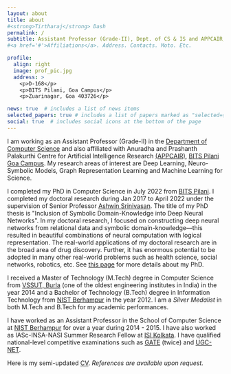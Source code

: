 ```yaml
---
layout: about
title: about
#<strong>Tirtharaj</strong> Dash
permalink: /
subtitle: Assistant Professor (Grade-II), Dept. of CS & IS and APPCAIR, BITS Pilani, Goa Campus
#<a href='#'>Affiliations</a>. Address. Contacts. Moto. Etc.

profile:
  align: right
  image: prof_pic.jpg
  address: >
    <p>D-168</p>
    <p>BITS Pilani, Goa Campus</p>
    <p>Zuarinagar, Goa 403726</p>

news: true  # includes a list of news items
selected_papers: true # includes a list of papers marked as "selected={true}"
social: true  # includes social icons at the bottom of the page
---
```


I am working as an Assistant Professor (Grade-II) in the <a rel="external nofollow" href="https://www.bits-pilani.ac.in/goa/ComputerScienceInformationsSystems/ComputerScienceandInformationSystems" target="_blank">Department of Computer Science</a> and also affiliated with Anuradha and Prashanth Palakurthi Centre for Artificial Intelligence Research <a rel="external nofollow" href="https://www.bits-pilani.ac.in/appcair/index.html" target="_blank">(APPCAIR)</a>, <a rel="external nofollow" href="https://www.bits-pilani.ac.in/goa/index.aspx" target="_blank">BITS Pilani Goa Campus</a>. My research areas of interest are Deep Learning, Neuro-Symbolic Models, Graph Representation Learning and Machine Learning for Science. 

I completed my PhD in Computer Science in July 2022 from <a rel="external nofollow" href="https://www.bits-pilani.ac.in/" target="_blank">BITS Pilani</a>. I completed my doctoral research during Jan 2017 to April 2022 under the supervision of Senior Professor <a rel="external nofollow" href="https://www.bits-pilani.ac.in/goa/ashwin/profile" target="_blank">Ashwin Srinivasan</a>. The title of my PhD thesis is "Inclusion of Symbolic Domain-Knowledge into Deep Neural Networks". In my doctoral research, I focused on constructing deep neural networks from relational data and symbolic domain-knowledge—this resulted in beautiful combinations of neural computation with logical representation. 
The real-world applications of my doctoral research are in the broad area of drug discovery. Further, it has enormous potential to be adopted in many other real-world problems such as health science, social networks, robotics, etc. See <a rel="external nofollow" href="https://tirtharajdash.github.io/myPhD/" target="_blank">this page</a> for more details about my PhD.

I received a Master of Technology (M.Tech) degree in Computer Science from <a rel="external nofollow" href="http://www.vssut.ac.in/" target="_blank">VSSUT, Burla</a> (one of the oldest engineering institutes in India) in the year 2014 and a Bachelor of Technology (B.Tech) degree in Information Technology from <a rel="external nofollow" href="http://www.nist.edu" target="_blank">NIST Berhampur</a> in the year 2012. I am a *Silver Medalist* in both M.Tech and B.Tech for my academic performances.

I have worked as an Assistant Professor in the School of Computer Science at <a rel="external nofollow" href="http://www.nist.edu" target="_blank">NIST Berhampur</a> for over a year during 2014 - 2015. I have also worked as IASc-INSA-NASI Summer Research Fellow at <a rel="external nofollow" href="http://www.isical.ac.in/" target="_blank">ISI Kolkata</a>. I have qualified national-level competitive examinations such as <a rel="external nofollow" href="https://en.wikipedia.org/wiki/Graduate_Aptitude_Test_in_Engineering" target="_blank">GATE</a> (twice) and <a rel="external nofollow" href="https://en.wikipedia.org/wiki/National_Eligibility_Test" target="_blank">UGC-NET</a>.

Here is my semi-updated <a href="/vitae/TirtharajDash.pdf" target="_blank">CV</a>. *References are available upon request.*
